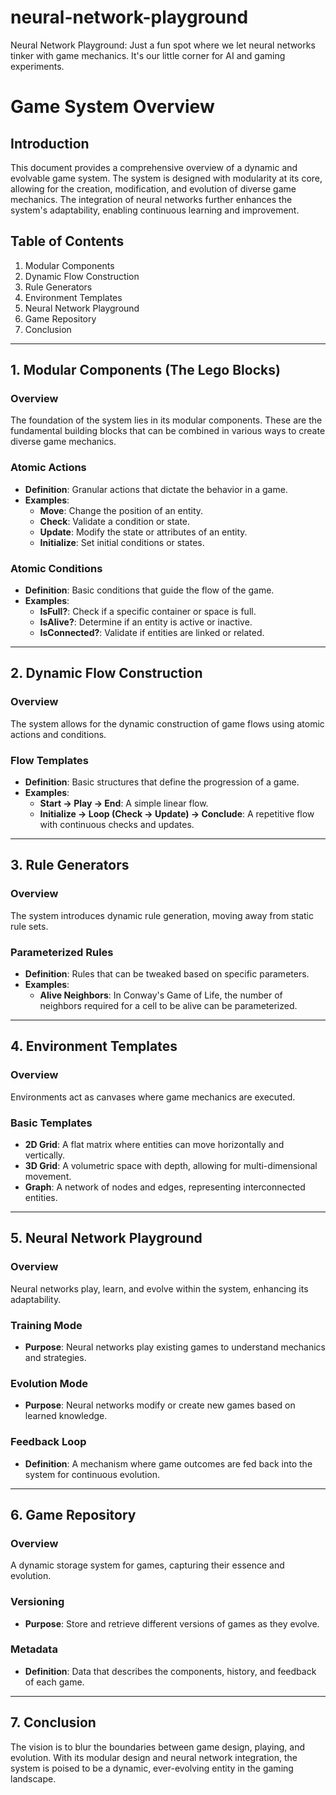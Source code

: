 # neural-network-playground
Neural Network Playground: Just a fun spot where we let neural networks tinker with game mechanics. It's our little corner for AI and gaming experiments. 

# Game System Overview

## Introduction

This document provides a comprehensive overview of a dynamic and evolvable game system. The system is designed with modularity at its core, allowing for the creation, modification, and evolution of diverse game mechanics. The integration of neural networks further enhances the system's adaptability, enabling continuous learning and improvement.

## Table of Contents

1. Modular Components
2. Dynamic Flow Construction
3. Rule Generators
4. Environment Templates
5. Neural Network Playground
6. Game Repository
7. Conclusion

---

## 1. Modular Components (The Lego Blocks)

### Overview

The foundation of the system lies in its modular components. These are the fundamental building blocks that can be combined in various ways to create diverse game mechanics.

### Atomic Actions

- **Definition**: Granular actions that dictate the behavior in a game.
- **Examples**:
  - **Move**: Change the position of an entity.
  - **Check**: Validate a condition or state.
  - **Update**: Modify the state or attributes of an entity.
  - **Initialize**: Set initial conditions or states.

### Atomic Conditions

- **Definition**: Basic conditions that guide the flow of the game.
- **Examples**:
  - **IsFull?**: Check if a specific container or space is full.
  - **IsAlive?**: Determine if an entity is active or inactive.
  - **IsConnected?**: Validate if entities are linked or related.

---

## 2. Dynamic Flow Construction

### Overview

The system allows for the dynamic construction of game flows using atomic actions and conditions.

### Flow Templates

- **Definition**: Basic structures that define the progression of a game.
- **Examples**:
  - **Start -> Play -> End**: A simple linear flow.
  - **Initialize -> Loop (Check -> Update) -> Conclude**: A repetitive flow with continuous checks and updates.

---

## 3. Rule Generators

### Overview

The system introduces dynamic rule generation, moving away from static rule sets.

### Parameterized Rules

- **Definition**: Rules that can be tweaked based on specific parameters.
- **Examples**:
  - **Alive Neighbors**: In Conway's Game of Life, the number of neighbors required for a cell to be alive can be parameterized.

---

## 4. Environment Templates

### Overview

Environments act as canvases where game mechanics are executed.

### Basic Templates

- **2D Grid**: A flat matrix where entities can move horizontally and vertically.
- **3D Grid**: A volumetric space with depth, allowing for multi-dimensional movement.
- **Graph**: A network of nodes and edges, representing interconnected entities.

---

## 5. Neural Network Playground

### Overview

Neural networks play, learn, and evolve within the system, enhancing its adaptability.

### Training Mode

- **Purpose**: Neural networks play existing games to understand mechanics and strategies.

### Evolution Mode

- **Purpose**: Neural networks modify or create new games based on learned knowledge.

### Feedback Loop

- **Definition**: A mechanism where game outcomes are fed back into the system for continuous evolution.

---

## 6. Game Repository

### Overview

A dynamic storage system for games, capturing their essence and evolution.

### Versioning

- **Purpose**: Store and retrieve different versions of games as they evolve.

### Metadata

- **Definition**: Data that describes the components, history, and feedback of each game.

---

## 7. Conclusion

The vision is to blur the boundaries between game design, playing, and evolution. With its modular design and neural network integration, the system is poised to be a dynamic, ever-evolving entity in the gaming landscape.
